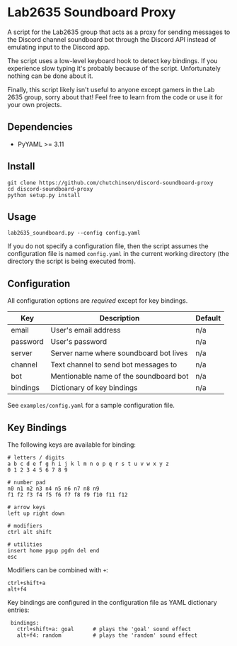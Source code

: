 # Lab2635 Soundboard Proxy

A script for the Lab2635 group that acts as a proxy for 
sending messages to the Discord channel soundboard bot through
the Discord API instead of emulating input to the Discord app.

The script uses a low-level keyboard hook to detect key bindings. If
you experience slow typing it's probably because of the script. 
Unfortunately nothing can be done about it.

Finally, this script likely isn't useful to anyone except gamers
in the Lab 2635 group, sorry about that! Feel free to learn from the
code or use it for your own projects.

## Dependencies

 - PyYAML >= 3.11

## Install

    git clone https://github.com/chutchinson/discord-soundboard-proxy
    cd discord-soundboard-proxy
    python setup.py install
    
## Usage

    lab2635_soundboard.py --config config.yaml
    
  If you do not specify a configuration file, then the script
  assumes the configuration file is named `config.yaml` in the
  current working directory (the directory the script is being
  executed from).
  
## Configuration

  All configuration options are *required* except for key bindings.
  
| Key          | Description                              | Default |
| ------------ | ---------------------------------------- | ------- |
| email        | User's email address                     | n/a     |
| password     | User's password                          | n/a     |
| server       | Server name where soundboard bot lives   | n/a     |
| channel      | Text channel to send bot messages to     | n/a     |
| bot          | Mentionable name of the soundboard bot   | n/a     |
| bindings     | Dictionary of key bindings               | n/a     |

  See `examples/config.yaml` for a sample configuration file.
      
## Key Bindings

  The following keys are available for binding:

    # letters / digits
    a b c d e f g h i j k l m n o p q r s t u v w x y z
    0 1 2 3 4 5 6 7 8 9
    
    # number pad
    n0 n1 n2 n3 n4 n5 n6 n7 n8 n9
    f1 f2 f3 f4 f5 f6 f7 f8 f9 f10 f11 f12
    
    # arrow keys
    left up right down
    
    # modifiers
    ctrl alt shift
    
    # utilities
    insert home pgup pgdn del end
    esc
    
  Modifiers can be combined with `+`:

    ctrl+shift+a
    alt+f4
    
  Key bindings are configured in the configuration file as YAML
  dictionary entries:
  
     bindings:
       ctrl+shift+a: goal      # plays the 'goal' sound effect
       alt+f4: random          # plays the 'random' sound effect